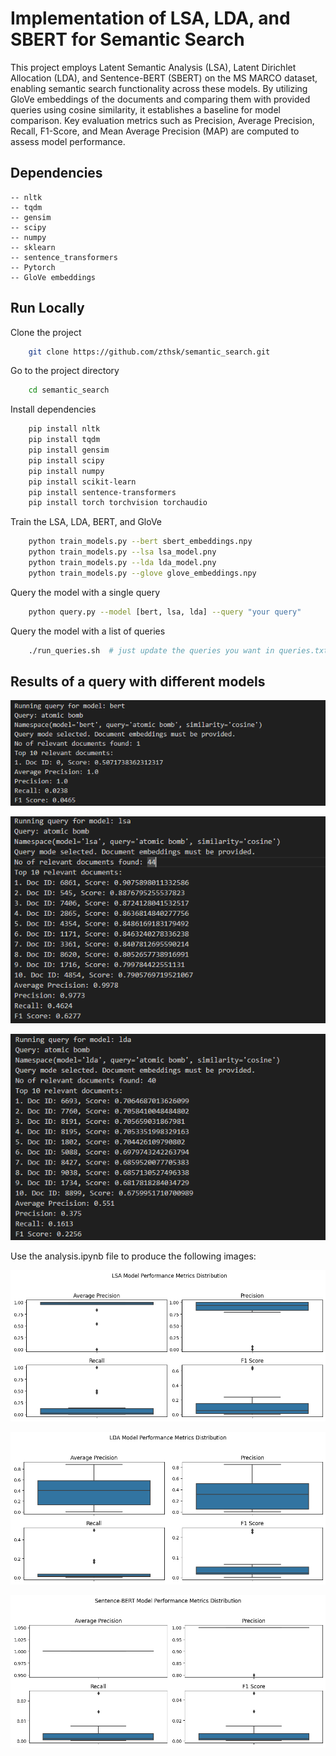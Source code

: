 # Implementation of LSA, LDA, and SBERT for Semantic Search

This project employs Latent Semantic Analysis (LSA), Latent Dirichlet Allocation (LDA), and Sentence-BERT (SBERT) on the MS MARCO dataset, enabling semantic search functionality across these models. By utilizing GloVe embeddings of the documents and comparing them with provided queries using cosine similarity, it establishes a baseline for model comparison. Key evaluation metrics such as Precision, Average Precision, Recall, F1-Score, and Mean Average Precision (MAP) are computed to assess model performance.

## Dependencies
    -- nltk
    -- tqdm
    -- gensim
    -- scipy
    -- numpy
    -- sklearn
    -- sentence_transformers
    -- Pytorch
    -- GloVe embeddings 

## Run Locally

Clone the project

```bash
    git clone https://github.com/zthsk/semantic_search.git
```

Go to the project directory

```bash
    cd semantic_search
```

Install dependencies

```bash
    pip install nltk
    pip install tqdm
    pip install gensim
    pip install scipy   
    pip install numpy
    pip install scikit-learn
    pip install sentence-transformers
    pip install torch torchvision torchaudio

```

Train the LSA, LDA, BERT, and GloVe
```bash
    python train_models.py --bert sbert_embeddings.npy
    python train_models.py --lsa lsa_model.pny
    python train_models.py --lda lda_model.pny
    python train_models.py --glove glove_embeddings.npy

```

Query the model with a single query
``` bash
    python query.py --model [bert, lsa, lda] --query "your query"
```
Query the model with a list of queries
``` bash
    ./run_queries.sh  # just update the queries you want in queries.txt
```



## Results of a query with different models 

![App Screenshot](https://github.com/zthsk/semantic_search/blob/main/sbert.png "result of Sentence-BERT model")

![App Screenshot](https://github.com/zthsk/semantic_search/blob/main/lsa.png "result of lsa model")

![App Screenshot](https://github.com/zthsk/semantic_search/blob/main/lda.png "result of lda model")

Use the analysis.ipynb file to produce the following images:

![App Screenshot](https://github.com/zthsk/semantic_search/blob/main/lsa_performance.png "performance of LSA model")

![App Screenshot](https://github.com/zthsk/semantic_search/blob/main/lda_performance.png "performance of LDA model")

![App Screenshot](https://github.com/zthsk/semantic_search/blob/main/sbert_performance.png "performance of Sentence-BERT model")





